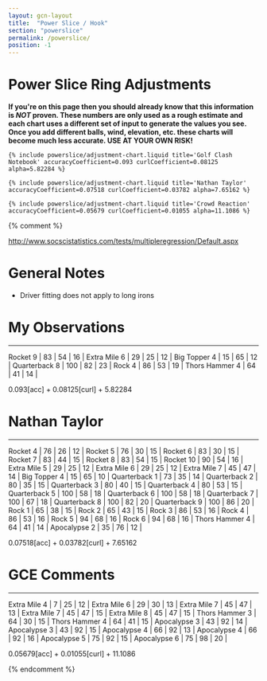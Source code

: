 ```yaml
---
layout: gcn-layout
title:  "Power Slice / Hook"
section: "powerslice"
permalink: /powerslice/
position: -1
---
```


<h1 class="gcn-page-header">Power Slice Ring Adjustments</h1>

<div class="row">

  <div class="alert alert-warning text-center" role="alert">
    <strong>
      If you're on this page then you should already know that this information is <em>NOT</em>
      proven. These numbers are only used as a rough estimate and each chart uses a different set
      of input to generate the values you see. Once you add different balls, wind, elevation, etc.
      these charts will become much less accurate. USE AT YOUR OWN RISK!
    </strong>
  </div>

  <div class="col-lg-8 col-lg-offset-2 col-md-10 col-md-offset-1 col-sm-12">

    {% include powerslice/adjustment-chart.liquid title='Golf Clash Notebook' accuracyCoefficient=0.093 curlCoefficient=0.08125 alpha=5.82284 %}

    {% include powerslice/adjustment-chart.liquid title='Nathan Taylor' accuracyCoefficient=0.07518 curlCoefficient=0.03782 alpha=7.65162 %}

    {% include powerslice/adjustment-chart.liquid title='Crowd Reaction' accuracyCoefficient=0.05679 curlCoefficient=0.01055 alpha=11.1086 %}

  </div>

</div>

{% comment %}

http://www.socscistatistics.com/tests/multipleregression/Default.aspx

General Notes
====================================
* Driver fitting does not apply to long irons

# My Observations
---------------------------------
Rocket       9 |  83 |  54 | 16 |
Extra Mile   6 |  29 |  25 | 12 |
Big Topper   4 |  15 |  65 | 12 |
Quarterback  8 | 100 |  82 | 23 |
Rock         4 |  86 |  53 | 19 |
Thors Hammer 4 |  64 |  41 | 14 |

0.093[acc] + 0.08125[curl] + 5.82284

# Nathan Taylor
---------------------------------
Rocket       4 |  76 |  26 | 12 |
Rocket       5 |  76 |  30 | 15 |
Rocket       6 |  83 |  30 | 15 |
Rocket       7 |  83 |  44 | 15 |
Rocket       8 |  83 |  54 | 15 |
Rocket      10 |  90 |  54 | 16 |
Extra Mile   5 |  29 |  25 | 12 |
Extra Mile   6 |  29 |  25 | 12 |
Extra Mile   7 |  45 |  47 | 14 |
Big Topper   4 |  15 |  65 | 10 |
Quarterback  1 |  73 |  35 | 14 |
Quarterback  2 |  80 |  35 | 15 |
Quarterback  3 |  80 |  40 | 15 |
Quarterback  4 |  80 |  53 | 15 |
Quarterback  5 | 100 |  58 | 18 |
Quarterback  6 | 100 |  58 | 18 |
Quarterback  7 | 100 |  67 | 18 |
Quarterback  8 | 100 |  82 | 20 |
Quarterback  9 | 100 |  86 | 20 |
Rock         1 |  65 |  38 | 15 |
Rock         2 |  65 |  43 | 15 |
Rock         3 |  86 |  53 | 16 |
Rock         4 |  86 |  53 | 16 |
Rock         5 |  94 |  68 | 16 |
Rock         6 |  94 |  68 | 16 |
Thors Hammer 4 |  64 |  41 | 14 |
Apocalypse   2 |  35 |  76 | 12 |

0.07518[acc] + 0.03782[curl] + 7.65162

# GCE Comments
---------------------------------
Extra Mile   4 |   7 |  25 | 12 |
Extra Mile   6 |  29 |  30 | 13 |
Extra Mile   7 |  45 |  47 | 13 |
Extra Mile   7 |  45 |  47 | 15 |
Extra Mile   8 |  45 |  47 | 15 |
Thors Hammer 3 |  64 |  30 | 15 |
Thors Hammer 4 |  64 |  41 | 15 |
Apocalypse   3 |  43 |  92 | 14 |
Apocalypse   3 |  43 |  92 | 15 |
Apocalypse   4 |  66 |  92 | 13 |
Apocalypse   4 |  66 |  92 | 16 |
Apocalypse   5 |  75 |  92 | 15 |
Apocalypse   6 |  75 |  98 | 20 |

0.05679[acc] + 0.01055[curl] + 11.1086

{% endcomment %}